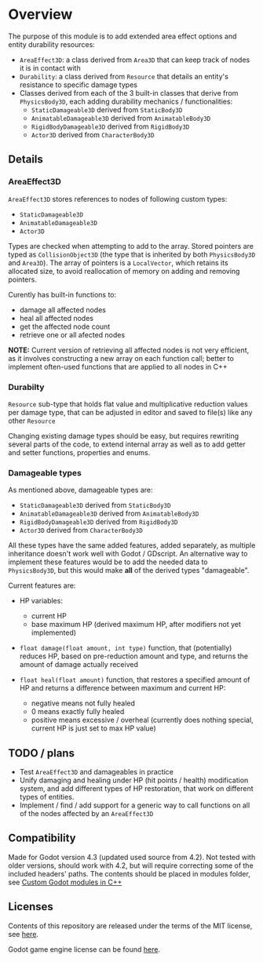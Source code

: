 # Overview

The purpose of this module is to add extended area effect options and entity durability resources:

- `AreaEffect3D`: a class derived from `Area3D` that can keep track of nodes it is in contact with
- `Durability`: a class derived from `Resource` that details an entity's resistance to specific damage types
- Classes derived from each of the 3 built-in classes that derive from `PhysicsBody3D`, each adding durability mechanics / functionalities:
  - `StaticDamageable3D` derived from `StaticBody3D`
  - `AnimatableDamageable3D` derived from `AnimatableBody3D`
  - `RigidBodyDamageable3D` derived from `RigidBody3D`
  - `Actor3D` derived from `CharacterBody3D`

## Details

### AreaEffect3D

`AreaEffect3D` stores references to nodes of following custom types:

- `StaticDamageable3D`
- `AnimatableDamageable3D`
- `Actor3D`

Types are checked when attempting to add to the array. Stored pointers are typed as `CollisionObject3D` (the type that is inherited by both `PhysicsBody3D` and `Area3D`).
The array of pointers is a `LocalVector`, which retains its allocated size, to avoid reallocation of memory on adding and removing pointers.

Curently has built-in functions to:

- damage all affected nodes
- heal all affected nodes
- get the affected node count
- retrieve one or all afected nodes

**NOTE:** Current version of retrieving all affected nodes is not very efficient, as it involves constructing a new array on each function call; better to implement often-used functions that are applied to all nodes in C++

### Durabilty

`Resource` sub-type that holds flat value and multiplicative reduction values per damage type, that can be adjusted in editor and saved to file(s) like any other `Resource`

Changing existing damage types should be easy, but requires rewriting several parts of the code, to extend internal array as well as to add getter and setter functions, properties and enums.

### Damageable types

As mentioned above, damageable types are:

- `StaticDamageable3D` derived from `StaticBody3D`
- `AnimatableDamageable3D` derived from `AnimatableBody3D`
- `RigidBodyDamageable3D` derived from `RigidBody3D`
- `Actor3D` derived from `CharacterBody3D`

All these types have the same added features, added separately, as multiple inheritance doesn't work well with Godot / GDscript. An alternative way to implement these features would be to add the needed data to `PhysicsBody3D`, but this would make **all** of the derived types "damageable".

Current features are:

- HP variables:

  - current HP
  - base maximum HP (derived maximum HP, after modifiers not yet implemented)

- `float damage(float amount, int type)` function, that (potentially) reduces HP, based on pre-reduction amount and type, and returns the amount of damage actually received
- `float heal(float amount)` function, that restores a specified amount of HP and returns a difference between maximum and current HP:

  - negative means not fully healed
  - 0 means exactly fully healed
  - positive means excessive / overheal (currently does nothing special, current HP is just set to max HP value)

## TODO / plans

- Test `AreaEffect3D` and damageables in practice
- Unify damaging and healing under HP (hit points / health) modification system, and add different types of HP restoration, that work on different types of entities.
- Implement / find / add support for a generic way to call functions on all of the nodes affected by an `AreaEffect3D`

## Compatibility

Made for Godot version 4.3 (updated used source from 4.2). Not tested with older versions, should work with 4.2, but will require correcting some of the included headers' paths. The contents should be placed in modules folder, see [Custom Godot modules in C++](https://docs.godotengine.org/en/stable/contributing/development/core_and_modules/custom_modules_in_cpp.html)

## Licenses

Contents of this repository are released under the terms of the MIT license, see [here](LICENSE.txt).

Godot game engine license can be found [here](https://godotengine.org/license/).
